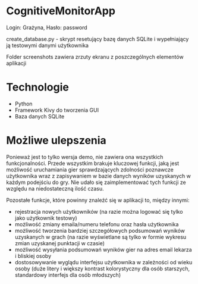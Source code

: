 # CognitiveMonitorApp

Login: Grażyna,
Hasło: password

create_database.py - skrypt resetujący bazę danych SQLite i wypełniający ją testowymi danymi użytkownika

Folder screenshots zawiera zrzuty ekranu z poszczególnych elementów aplikacji

# Technologie

- Python
- Framework Kivy do tworzenia GUI
- Baza danych SQLite

# Możliwe ulepszenia

Ponieważ jest to tylko wersja demo, nie zawiera ona wszystkich funkcjonalności. Przede wszystkim brakuje kluczowej funkcji, jaką jest możliwość uruchamiania gier sprawdzających zdolności poznawcze użytkownika wraz z zapisywaniem w bazie danych wyników uzyskanych w każdym podejściu do gry. Nie udało się zaimplementować tych funkcji ze względu na niedostateczną ilość czasu. 

Pozostałe funkcje, które powinny znaleźć się w aplikacji to, między innymi:

- rejestracja nowych użytkowników (na razie można logować się tylko jako użytkownik testowy)
- możliwość zmiany emaila/numeru telefonu oraz hasła użytkownika
- możliwość tworzenia bardziej szczegółowych podsumowań wyników uzyskanych w grach (na razie wyświetlane są tylko w formie wykresu zmian uzyskanej punktacji w czasie)
- możliwość wysyłania podsumowań wyników gier na adres email lekarza i bliskiej osoby
- dostosowywanie wyglądu interfejsu użytkownika w zależności od wieku osoby (duże litery i większy kontrast kolorystyczny dla osób starszych, standardowy interfejs dla osób młodszych)

